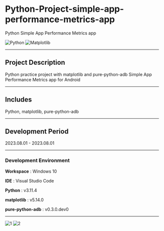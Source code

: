 # Python-Project-simple-app-performance-metrics-app

Python Simple App Performance Metrics app

![Python](https://img.shields.io/badge/python-3670A0?style=for-the-badge&logo=python&logoColor=ffdd54&style=flat)
![Matplotlib](https://img.shields.io/badge/Matplotlib-%23ffffff.svg?style=for-the-badge&logo=Matplotlib&logoColor=black&style=flat)

---

## Project Description

Python practice project with matplotlib and pure-python-adb
Simple App Performance Metrics app for Android

---

## Includes

Python, matplotlib, pure-python-adb

---

## Development Period

2023.08.01 - 2023.08.01

---

### Development Environment

**Workspace** : Windows 10

**IDE** : Visual Studio Code

**Python** : v3.11.4

**matplotlib** : v5.14.0

**pure-python-adb** : v0.3.0.dev0

---

![1](https://user-images.githubusercontent.com/57587904/257531869-ebb712e5-81f1-4c75-84f4-78a6efafccd4.gif)
![2](https://user-images.githubusercontent.com/57587904/257531889-c9d23026-9165-4df6-bc65-247820d60b3b.png)